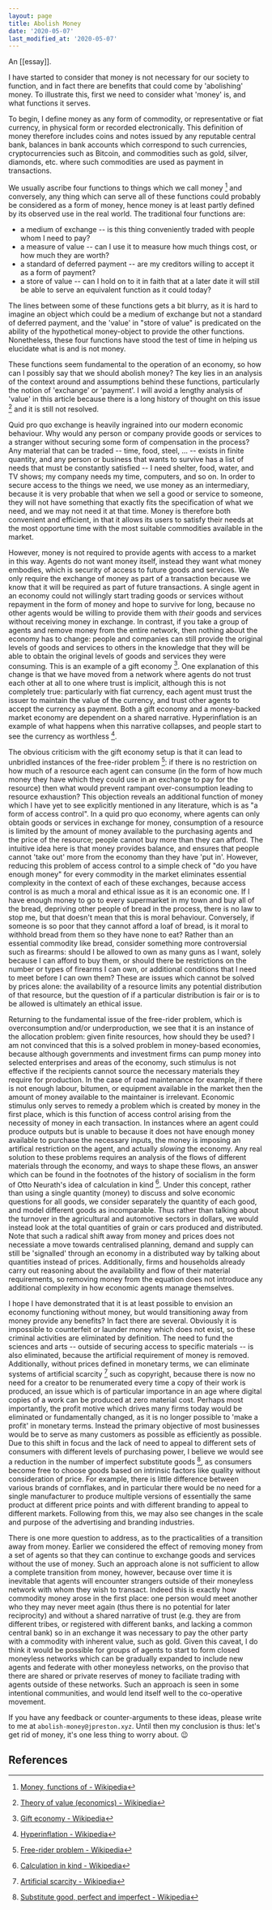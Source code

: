```yaml
---
layout: page
title: Abolish Money
date: '2020-05-07'
last_modified_at: '2020-05-07'
---
```


An [[essay]].

I have started to consider that money is not necessary for our society to function, and in fact there are benefits that could come by 'abolishing' money. To illustrate this, first we need to consider what 'money' is, and what functions it serves.

To begin, I define money as any form of commodity, or representative or fiat currency, in physical form or recorded electronically. This definition of money therefore includes coins and notes issued by any reputable central bank, balances in bank accounts which correspond to such currencies, cryptocurrencies such as Bitcoin, and commodities such as gold, silver, diamonds, etc. where such commodities are used as payment in transactions.

We usually ascribe four functions to things which we call money [^1] and conversely, any thing which can serve all of these functions could probably be considered as a form of money, hence money is at least partly defined by its observed use in the real world. The traditional four functions are:
* a medium of exchange -- is this thing conveniently traded with people whom I need to pay?
* a measure of value -- can I use it to measure how much things cost, or how much they are worth?
* a standard of deferred payment -- are my creditors willing to accept it as a form of payment?
* a store of value -- can I hold on to it in faith that at a later date it will still be able to serve an equivalent function as it could today?

The lines between some of these functions gets a bit blurry, as it is hard to imagine an object which could be a medium of exchange but not a standard of deferred payment, and the 'value' in "store of value" is predicated on the ability of the hypothetical money-object to provide the other functions. Nonetheless, these four functions have stood the test of time in helping us elucidate what is and is not money.

These functions seem fundamental to the operation of an economy, so how can I possibly say that we should abolish money? The key lies in an analysis of the context around and assumptions behind these functions, particularly the notion of 'exchange' or 'payment'. I will avoid a lengthy analysis of 'value' in this article because there is a long history of thought on this issue [^2] and it is still not resolved.

Quid pro quo exchange is heavily ingrained into our modern economic behaviour. Why would any person or company provide goods or services to a stranger without securing some form of compensation in the process? Any material that can be traded -- time, food, steel, ... -- exists in finite quantity, and any person or business that wants to survive has a list of needs that must be constantly satisfied -- I need shelter, food, water, and TV shows; my company needs my time, computers, and so on. In order to secure access to the things we need, we use money as an intermediary, because it is very probable that when we sell a good or service to someone, they will not have something that exactly fits the specification of what we need, and we may not need it at that time. Money is therefore both convenient and efficient, in that it allows its users to satisfy their needs at the most opportune time with the most suitable commodities available in the market.

However, money is not required to provide agents with access to a market in this way. Agents do not want money itself, instead they want what money embodies, which is security of access to future goods and services. We only require the exchange of money as part of a transaction because we know that it will be required as part of future transactions. A single agent in an economy could not willingly start trading goods or services without repayment in the form of money and hope to survive for long, because no other agents would be willing to provide them with *their* goods and services without receiving money in exchange. In contrast, if you take a group of agents and remove money from the entire network, then nothing about the economy has to change: people and companies can still provide the original levels of goods and services to others in the knowledge that they will be able to obtain the original levels of goods and services they were consuming. This is an example of a gift economy [^3]. One explanation of this change is that we have moved from a network where agents do not trust each other at all to one where trust is implicit, although this is not completely true: particularly with fiat currency, each agent must trust the issuer to maintain the value of the currency, and trust other agents to accept the currency as payment. Both a gift economy and a money-backed market economy are dependent on a shared narrative. Hyperinflation is an example of what happens when this narrative collapses, and people start to see the currency as worthless [^4].

The obvious criticism with the gift economy setup is that it can lead to unbridled instances of the free-rider problem [^5]: if there is no restriction on how much of a resource each agent can consume (in the form of how much money they have which they could use in an exchange to pay for the resource) then what would prevent rampant over-consumption leading to resource exhaustion? This objection reveals an additional function of money which I have yet to see explicitly mentioned in any literature, which is as "a form of access control". In a quid pro quo economy, where agents can only obtain goods or services in exchange for money, consumption of a resource is limited by the amount of money available to the purchasing agents and the price of the resource; people cannot buy more than they can afford. The intuitive idea here is that money provides balance, and ensures that people cannot 'take out' more from the economy than they have 'put in'. However, reducing this problem of access control to a simple check of "do you have enough money" for every commodity in the market eliminates essential complexity in the context of each of these exchanges, because access control is as much a moral and ethical issue as it is an economic one. If I have enough money to go to every supermarket in my town and buy all of the bread, depriving other people of bread in the process, there is no law to stop me, but that doesn't mean that this is moral behaviour. Conversely, if someone is so poor that they cannot afford a loaf of bread, is it moral to withhold bread from them so they have none to eat? Rather than an essential commodity like bread, consider something more controversial such as firearms: should I be allowed to own as many guns as I want, solely because I can afford to buy them, or should there be restrictions on the number or types of firearms I can own, or additional conditions that I need to meet before I can own them? These are issues which cannot be solved by prices alone: the availability of a resource limits any potential distribution of that resource, but the question of if a particular distribution is fair or is to be allowed is ultimately an ethical issue.

Returning to the fundamental issue of the free-rider problem, which is overconsumption and/or underproduction, we see that it is an instance of the allocation problem: given finite resources, how should they be used? I am not convinced that this is a solved problem in money-based economies, because although governments and investment firms can pump money into selected enterprises and areas of the economy, such stimulus is not effective if the recipients cannot source the necessary materials they require for production. In the case of road maintenance for example, if there is not enough labour, bitumen, or equipment available in the market then the amount of money available to the maintainer is irrelevant. Economic stimulus only serves to remedy a problem which is created by money in the first place, which is this function of access control arising from the necessity of money in each transaction. In instances where an agent could produce outputs but is unable to because it does not have enough money available to purchase the necessary inputs, the money is imposing an artifical restriction on the agent, and actually *slowing* the economy. Any real solution to these problems requires an analysis of the flows of different materials through the economy, and ways to shape these flows, an answer which can be found in the footnotes of the history of socialism in the form of Otto Neurath's idea of calculation in kind [^6]. Under this concept, rather than using a single quantity (money) to discuss and solve economic questions for all goods, we consider separately the quantity of each good, and model different goods as incomparable. Thus rather than talking about the turnover in the agricultural and automotive sectors in dollars, we would instead look at the total quantities of grain or cars produced and distributed. Note that such a radical shift away from money and prices does not necessiate a move towards centralised planning, demand and supply can still be 'signalled' through an economy in a distributed way by talking about quantities instead of prices. Additionally, firms and households already carry out reasoning about the availability and flow of their material requirements, so removing money from the equation does not introduce any additional complexity in how economic agents manage themselves.

I hope I have demonstrated that it is at least possible to envision an economy functioning without money, but would transitioning away from money provide any benefits? In fact there are several. Obviously it is impossible to counterfeit or launder money which does not exist, so these criminal activities are eliminated by definition. The need to fund the sciences and arts -- outside of securing access to specific materials -- is also eliminated, because the artificial requirement of money is removed. Additionally, without prices defined in monetary terms, we can eliminate systems of artificial scarcity [^7] such as copyright, because there is now no need for a creator to be renumerated every time a copy of their work is produced, an issue which is of particular importance in an age where digital copies of a work can be produced at zero material cost. Perhaps most importantly, the profit motive which drives many firms today would be eliminated or fundamentally changed, as it is no longer possible to 'make a profit' in monetary terms. Instead the primary objective of most businesses would be to serve as many customers as possible as efficiently as possible. Due to this shift in focus and the lack of need to appeal to different sets of consumers with different levels of purchasing power, I believe we would see a reduction in the number of imperfect substitute goods [^8], as consumers become free to choose goods based on intrinsic factors like quality without consideration of price. For example, there is little difference between various brands of cornflakes, and in particular there would be no need for a single manufacturer to produce multiple versions of essentially the same product at different price points and with different branding to appeal to different markets. Following from this, we may also see changes in the scale and purpose of the advertising and branding industries.

There is one more question to address, as to the practicalities of a transition away from money. Earlier we considered the effect of removing money from a set of agents so that they can continue to exchange goods and services without the use of money. Such an approach alone is not sufficient to allow a complete transition from money, however, because over time it is inevitable that agents will encounter strangers outside of their moneyless network with whom they wish to transact. Indeed this is exactly how commodity money arose in the first place: one person would meet another who they may never meet again (thus there is no potential for later reciprocity) and without a shared narrative of trust (e.g. they are from different tribes, or registered with different banks, and lacking a common central bank) so in an exchange it was necessary to pay the other party with a commodity with inherent value, such as gold. Given this caveat, I do think it would be possible for groups of agents to start to form closed moneyless networks which can be gradually expanded to include new agents and federate with other moneyless networks, on the proviso that there are shared or private reserves of money to faciliate trading with agents outside of these networks. Such an approach is seen in some intentional communities, and would lend itself well to the co-operative movement.

If you have any feedback or counter-arguments to these ideas, please write to me at `abolish-money@jpreston.xyz`. Until then my conclusion is thus: let's get rid of money, it's one less thing to worry about. 😉

## References

[^1]: [Money, functions of - Wikipedia](https://en.wikipedia.org/w/index.php?title=Money&oldid=952636531#Functions)
[^2]: [Theory of value (economics) - Wikipedia](https://en.wikipedia.org/w/index.php?title=Theory_of_value_(economics)&oldid=938808471)
[^3]: [Gift economy - Wikipedia](https://en.wikipedia.org/w/index.php?title=Gift_economy&oldid=954340153)
[^4]: [Hyperinflation - Wikipedia](https://en.wikipedia.org/w/index.php?title=Hyperinflation&oldid=954064898)
[^5]: [Free-rider problem - Wikipedia](https://en.wikipedia.org/w/index.php?title=Free-rider_problem&oldid=954833169)
[^6]: [Calculation in kind - Wikipedia](https://en.wikipedia.org/w/index.php?title=Calculation_in_kind&oldid=948081948)
[^7]: [Artificial scarcity - Wikipedia](https://en.wikipedia.org/w/index.php?title=Artificial_scarcity&oldid=944371219)
[^8]: [Substitute good, perfect and imperfect - Wikipedia](https://en.wikipedia.org/w/index.php?title=Substitute_good&oldid=943193072#Perfect_and_imperfect_substitutes)
